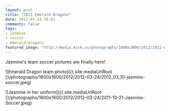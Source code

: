 ```yaml
---
layout: post
title: "2011 Emerald Dragons"
date: 2012-03-24 18:03
comments: false
tags: 
- jasmine
- soccer
- emerald-dragons
featured_image: "http://media.eick.us/photographs/1600x1600/2012/2012-03-24/2012_03_10-jasmine-soccer.jpeg"
---
```

Jasmine's team soccer pictures are finally here!
 


![Emerald Dragon team photo]({{ site.mediaUrlRoot }}/photographs/1600x1600/2012/2012-03-24/2012_03_10-jasmine-soccer.jpeg)





![Jasmine in her uniform]({{ site.mediaUrlRoot }}/photographs/1600x1600/2012/2012-03-24/2011-10-21-Jasmine-Soccer.jpeg)
